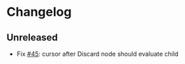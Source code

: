 # Changelog

## Unreleased

- Fix [#45](https://github.com/nextjournal/clojure-mode/issues/45): cursor after Discard node should evaluate child

